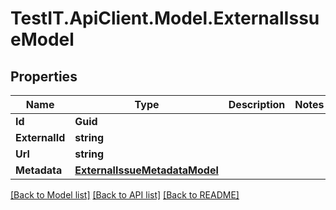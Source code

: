 # TestIT.ApiClient.Model.ExternalIssueModel

## Properties

Name | Type | Description | Notes
------------ | ------------- | ------------- | -------------
**Id** | **Guid** |  | 
**ExternalId** | **string** |  | 
**Url** | **string** |  | 
**Metadata** | [**ExternalIssueMetadataModel**](ExternalIssueMetadataModel.md) |  | 

[[Back to Model list]](../README.md#documentation-for-models) [[Back to API list]](../README.md#documentation-for-api-endpoints) [[Back to README]](../README.md)


